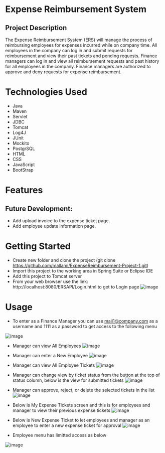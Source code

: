 # Expense Reimbursement System
## Project Description
The Expense Reimbursement System (ERS) will manage the process of reimbursing employees for expenses incurred while on company time. All employees in the company can log in and submit requests for reimbursement and view their past tickets and pending requests. Finance managers can log in and view all reimbursement requests and past history for all employees in the company. Finance managers are authorized to approve and deny requests for expense reimbursement.

# Technologies Used
* Java
* Maven
* Servlet
* JDBC
* Tomcat
* Log4J
* JUnit
* Mockito
* PostgrSQL
* HTML
* CSS
* JavaScript
* BootStrap

# Features
## Future Development:
* Add upload invoice to the expense ticket page.
* Add employee update information page.
                    
# Getting Started
* Create new folder and clone the project (git clone https://github.com/mallami/ExpenseReimbursement-Project-1.git)
* Import this project to the working area in Spring Suite or Eclipse IDE
* Add this project to Tomcat server
* From your web browser use the link: http://localhost:8080/ERSAPI/Login.html to get to Login page
![image](https://user-images.githubusercontent.com/71060267/105922101-8fdf3000-5fff-11eb-8302-53e887a99306.png)

# Usage
* To enter as a Finance Manager you can use mail1@company.com as a username and 1111 as a password to get access to the following menu

![image](https://user-images.githubusercontent.com/71060267/105922668-b3ef4100-6000-11eb-8ba4-f08d505342db.png)

* Manager can view All Employees
![image](https://user-images.githubusercontent.com/71060267/105923468-011fe280-6002-11eb-90fa-2b3f6d9ce2e9.png)

* Manager can enter a New Employee
![image](https://user-images.githubusercontent.com/71060267/105923521-1d238400-6002-11eb-9dee-225d1355f4d9.png)

* Manager can view All Employee Tickets
![image](https://user-images.githubusercontent.com/71060267/105923645-48a66e80-6002-11eb-8c00-522428e3bd84.png)

* Manager can change view by ticket status from the button at the top of status column, below is the view for submitted tickets
![image](https://user-images.githubusercontent.com/71060267/105923794-80adb180-6002-11eb-9b05-bb76a63c5c77.png)

* Manager can approve, reject, or delete the selected tickets in the list
![image](https://user-images.githubusercontent.com/71060267/105923890-b9e62180-6002-11eb-9d06-ae9c583bb4f5.png)

* Below is My Expense Tickets screen and this is for employees and manager to view their previous expense tickets
![image](https://user-images.githubusercontent.com/71060267/105924245-82c44000-6003-11eb-81ac-a07deefb3440.png)

* Below is New Expense Ticket to let employees and manager as an employee to enter a new expense ticket for approval
![image](https://user-images.githubusercontent.com/71060267/105924305-ab4c3a00-6003-11eb-8074-df2b18bbf374.png)

* Employee menu has limitted access as below

![image](https://user-images.githubusercontent.com/71060267/105924704-768cb280-6004-11eb-8fdc-162c8e604070.png)







